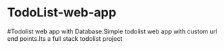 # TodoList-web-app
#Todolist web app with Database.Simple todolist web app with custom url end points.Its a full stack todolist project
